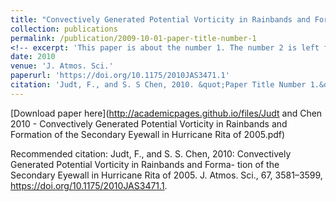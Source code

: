 ```yaml
---
title: "Convectively Generated Potential Vorticity in Rainbands and Forma- tion of the Secondary Eyewall in Hurricane Rita of 2005"
collection: publications
permalink: /publication/2009-10-01-paper-title-number-1
<!-- excerpt: 'This paper is about the number 1. The number 2 is left for future work.' -->
date: 2010
venue: 'J. Atmos. Sci.'
paperurl: 'https://doi.org/10.1175/2010JAS3471.1'
citation: 'Judt, F., and S. S Chen, 2010. &quot;Paper Title Number 1.&quot; <i>Journal 1</i>. 1(1).'
---
```

<!-- This paper is about the number 1. The number 2 is left for future work. -->

[Download paper here](http://academicpages.github.io/files/Judt and Chen 2010 - Convectively Generated Potential Vorticity in Rainbands and Formation of the Secondary Eyewall in Hurricane Rita of 2005.pdf)

Recommended citation: Judt, F., and S. S. Chen, 2010: Convectively Generated Potential Vorticity in Rainbands and Forma- tion of the Secondary Eyewall in Hurricane Rita of 2005. J. Atmos. Sci., 67, 3581–3599, https://doi.org/10.1175/2010JAS3471.1.
